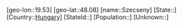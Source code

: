 ﻿---
location: [48.08,19.53]
type: City
tags:
- geo/City


SpocWebEntityId: 34706
isDeleted: false
confidential: public

---
[geo-lon::19.53]
[geo-lat::48.08]
[name::Szecseny]
[State::]
[Country::[Hungary](geo/Continent/Europe/Hungary.md)]
[StateId::]
[Population::]
[Unknown::]


